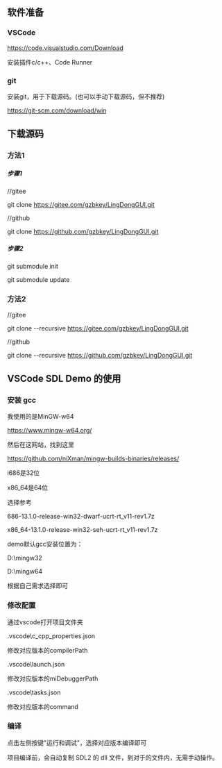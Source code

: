 ## 软件准备

### VSCode

https://code.visualstudio.com/Download

安装插件c/c++、Code Runner

### git

安装git，用于下载源码。(也可以手动下载源码，但不推荐)

https://git-scm.com/download/win

## 下载源码

### 方法1

##### 步骤1
//gitee

git clone https://gitee.com/gzbkey/LingDongGUI.git

//github 

git clone https://github.com/gzbkey/LingDongGUI.git

##### 步骤2

git submodule init

git submodule update

### 方法2

//gitee

git clone --recursive https://gitee.com/gzbkey/LingDongGUI.git

//github

git clone --recursive https://github.com/gzbkey/LingDongGUI.git

## VSCode SDL Demo 的使用

### 安装 gcc

我使用的是MinGW-w64

https://www.mingw-w64.org/

然后在这网站，找到这里

https://github.com/niXman/mingw-builds-binaries/releases/

i686是32位

x86_64是64位

选择参考

686-13.1.0-release-win32-dwarf-ucrt-rt_v11-rev1.7z

x86_64-13.1.0-release-win32-seh-ucrt-rt_v11-rev1.7z

demo默认gcc安装位置为：

D:\mingw32

D:\mingw64

根据自己需求选择即可

### 修改配置

通过vscode打开项目文件夹

.vscode\c_cpp_properties.json

修改对应版本的compilerPath

.vscode\launch.json

修改对应版本的miDebuggerPath

.vscode\tasks.json

修改对应版本的command

### 编译

点击左侧按键"运行和调试"，选择对应版本编译即可

项目编译前，会自动复制 SDL2 的 dll 文件，到对于的文件内，无需手动操作。
